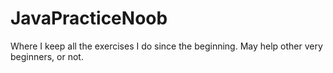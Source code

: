 # JavaPracticeNoob
Where I keep all the exercises I do since the beginning. May help other very beginners, or not.
